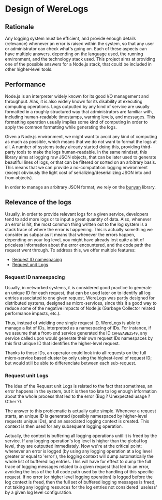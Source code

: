 # Design of WereLogs

## Rationale

Any logging system must be efficient, and provide enough details (relevance)
whenever an error is raised within the system, so that any user or
administrator can check what's going on. Each of these aspects can have
multiple answers, depending on the language used, the running environment, and
the technology stack used. This project aims at providing one of the possible
answers for a Node.js stack, that could be included in other higher-level tools.

## Performance

Node.js is an interpreter widely known for its good I/O management and
throughput. Alas, it is also widely known for its disability at executing
computing operations. Logs outputted by any kind of service are usually
formatted in a roughly structured way that administrators are familiar with,
including human-readable timestamps, warning levels, and messages. This
formatting operation usually implies some kind of computing in order to apply
the common formatting while generating the logs.

Given a Node.js environment, we might want to avoid any kind of computing as
much as possible, which means that we do not want to format the logs at all. A
number of systems today already started doing this, providing third-party tools
to make the logs human-readable. In the same mindset, this library aims at
logging raw JSON objects, that can be later used to generate beautiful lines of
logs, or that can be filtered or sorted on an arbitrary basis. This means that we
can provide a no-computation logging environment (except obviously the light
cost of serializing/deserializing JSON into and from objects).

In order to manage an arbitrary JSON format, we rely on the
[bunyan](http://github.com/trentm/node-bunyan) library.

## Relevance of the logs

Usually, in order to provide relevant logs for a given service, developers tend
to add more logs or to input a great quantity of data. Also, whenever an error
is hit, the most common thing written out to the log system is a stack trace of
where the error is happening. This is actually something we consider as subpar
as it means that whenever the errors happen, depending on your log level, you
might have already lost quite a bit of priceless information about the error
encountered, and the code path the request went through. To address this, we
offer multiple features:
 * [Request ID namespacing](###request-id-namespacing)
 * [Request unit Logs](###request-unit-logs)
 
### Request ID namespacing

Usually, in networked systems, it is considered good practice to generate an
unique ID for each request, that can be used later on to identify all log
entries associated to one given request. WereLogs was partly designed for
distributed systems, designed as micro-services, since this it a good way to
reduce some of the negative impacts of Node.js (Garbage Collector related
performance impacts, etc.).

Thus, instead of wielding one single request ID, WereLogs is able to manage
a list of IDs, interpreted as a namespacing of IDs. For instance, if we assume
that a front-end service generated the ID ```CAFEBABE2549```, any service
called upon would generate their own request IDs namespaces by this first
unique ID that identifies the higher-level request.

Thanks to those IDs, an operator could look into all requests on the full
micro-service based cluster by only using the highest-level of request ID; but
would still be able to differenciate between each sub-request.

### Request unit Logs

The idea of the Request unit Logs is related to the fact that sometimes, an
error happens in the system, but it is then too late to log enough information
about the whole process that led to the error (Bug ? Unexpected usage ? Other
?).

The answer to this problematic is actually quite simple. Whenever a request
starts, an unique ID is generated (possibly namespaced by higher-level requests
unique IDs), and an associated logging context is created. This context is then
used for any subsequent logging operation.

Actually, the context is buffering all logging operations until it is freed by
the service. If any logging operation's log level is higher than the global log
level, they are outputted immediately. Now we're at the critical point: whenever
an error is logged (by using any logging operation at a log level greater or
equal to 'error'), the logging context will dump automatically the whole list
of buffered log entries. This will have for effect to dump the full trace of
logging messages related to a given request that led to an error, avoiding the
loss of the full code path used by the handling of this specific request. If no
error (or higher level logging operation) is logged before the log context is
freed, then the full set of buffered logging messages is freed, not taking
any logging resources for the log entries not considered 'useless' by a given
log level configuration.


